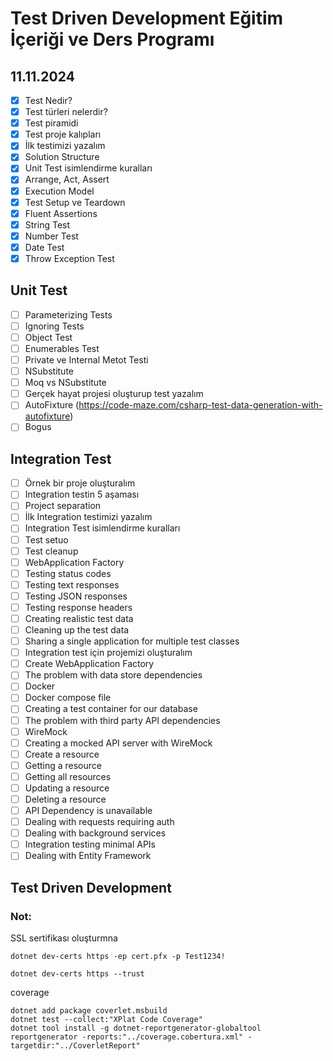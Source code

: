# Test Driven Development Eğitim İçeriği ve Ders Programı

## 11.11.2024
- [x] Test Nedir?
- [x] Test türleri nelerdir?
- [x] Test piramidi
- [x] Test proje kalıpları
- [x] İlk testimizi yazalım
- [x] Solution Structure
- [x] Unit Test isimlendirme kuralları
- [x] Arrange, Act, Assert
- [x] Execution Model
- [x] Test Setup ve Teardown
- [x] Fluent Assertions
- [x] String Test
- [x] Number Test
- [x] Date Test
- [x] Throw Exception Test

## Unit Test
- [ ] Parameterizing Tests
- [ ] Ignoring Tests
- [ ] Object Test
- [ ] Enumerables Test
- [ ] Private ve Internal Metot Testi
- [ ] NSubstitute
- [ ] Moq vs NSubstitute
- [ ] Gerçek hayat projesi oluşturup test yazalım
- [ ] AutoFixture (https://code-maze.com/csharp-test-data-generation-with-autofixture)
- [ ] Bogus

## Integration Test
- [ ] Örnek bir proje oluşturalım
- [ ] Integration testin 5 aşaması
- [ ] Project separation
- [ ] İlk Integration testimizi yazalım
- [ ] Integration Test isimlendirme kuralları
- [ ] Test setuo
- [ ] Test cleanup
- [ ] WebApplication Factory
- [ ] Testing status codes
- [ ] Testing text responses
- [ ] Testing JSON responses
- [ ] Testing response headers
- [ ] Creating realistic test data
- [ ] Cleaning up the test data
- [ ] Sharing a single application for multiple test classes
- [ ] Integration test için projemizi oluşturalım
- [ ] Create WebApplication Factory
- [ ] The problem with data store dependencies
- [ ] Docker
- [ ] Docker compose file
- [ ] Creating a test container for our database
- [ ] The problem with third party API dependencies
- [ ] WireMock
- [ ] Creating a mocked API server with WireMock
- [ ] Create a resource
- [ ] Getting a resource
- [ ] Getting all resources
- [ ] Updating a resource
- [ ] Deleting a resource
- [ ] API Dependency is unavailable
- [ ] Dealing with requests requiring auth
- [ ] Dealing with background services
- [ ] Integration testing minimal APIs
- [ ] Dealing with Entity Framework

## Test Driven Development

### Not: 
SSL sertifikası oluşturmna
```
dotnet dev-certs https -ep cert.pfx -p Test1234!
```

```
dotnet dev-certs https --trust
```

coverage
```
dotnet add package coverlet.msbuild
dotnet test --collect:"XPlat Code Coverage"
dotnet tool install -g dotnet-reportgenerator-globaltool
reportgenerator -reports:"../coverage.cobertura.xml" -targetdir:"../CoverletReport"
```
